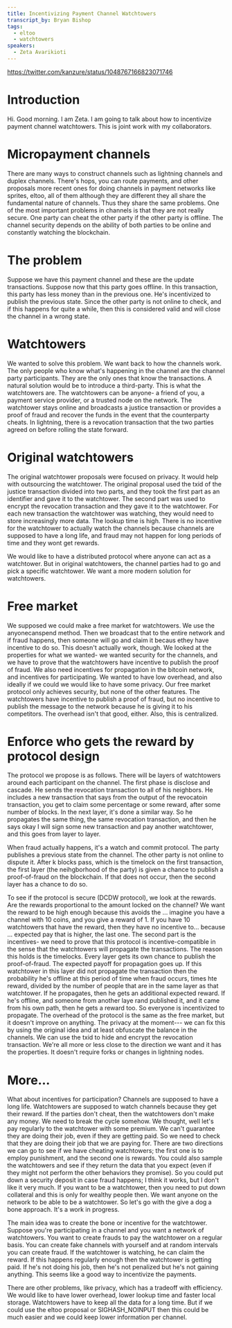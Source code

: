 ```yaml
---
title: Incentivizing Payment Channel Watchtowers
transcript_by: Bryan Bishop
tags:
  - eltoo
  - watchtowers
speakers:
  - Zeta Avarikioti
---
```


<https://twitter.com/kanzure/status/1048767166823071746>

# Introduction

Hi. Good morning. I am Zeta. I am going to talk about how to incentivize payment channel watchtowers. This is joint work with my collaborators.

# Micropayment channels

There are many ways to construct channels such as lightning channels and duplex channels. There's hops, you can route payments, and other proposals more recent ones for doing channels in payment networks like sprites, eltoo, all of them although they are different they all share the fundamental nature of channels. Thus they share the same problems. One of the most important problems in channels is that they are not really secure. One party can cheat the other party if the other party is offline. The channel security depends on the ability of both parties to be online and constantly watching the blockchain.

# The problem

Suppose we have this payment channel and these are the update transactions. Suppose now that this party goes offline. In this transaction, this party has less money than in the previous one. He's incentivized to publish the previous state. Since the other party is not online to check, and if this happens for quite a while, then this is considered valid and will close the channel in a wrong state.

# Watchtowers

We wanted to solve this problem. We want back to how the channels work. The only people who know what's happening in the channel are the channel party participants. They are the only ones that know the transactions. A natural solution would be to introduce a third-party. This is what the watchtowers are. The watchtowers can be anyone- a friend of you, a payment service provider, or a trusted node on the network. The watchtower stays online and broadcasts a justice transaction or provides a proof of fraud and recover the funds in the event that the counterparty cheats. In lightning, there is a revocation transaction that the two parties agreed on before rolling the state forward.

# Original watchtowers

The original watchtower proposals were focused on privacy. It would help with outsourcing the watchtower. The original proposal used the txid of the justice transaction divided into two parts, and they took the first part as an identifier and gave it to the watchtower. The second part was used to encrypt the revocation transaction and they gave it to the watchtower. For each new transaction the watchtower was watching, they would need to store increasingly more data. The lookup time is high. There is no incentive for the watchtower to actually watch the channels because channels are supposed to have a long life, and fraud may not happen for long periods of time and they wont get rewards.

We would like to have a distributed protocol where anyone can act as a watchtower. But in original watchtowers, the channel parties had to go and pick a specific watchtower. We want a more modern solution for watchtowers.

# Free market

We supposed we could make a free market for watchtowers. We use the anyonecanspend method. Then we broadcast that to the entire network and if fraud happens, then someone will go and claim it becaus ethey have incentive to do so. This doesn't actually work, though. We looked at the properties for what we wanted- we wanted security for the channels, and we have to prove that the watchtowers have incentive to publish the proof of fraud. We also need incentives for propagation in the bitcoin network, and incentives for participating. We wanted to have low overhead, and also ideally if we could we would like to have some privacy. Our free market protocol only achieves security, but none of the other features. The watchtowers have incentive to publish a proof of fraud, but no incentive to publish the message to the network because he is giving it to his competitors. The overhead isn't that good, either. Also, this is centralized.

# Enforce who gets the reward by protocol design

The protocol we propose is as follows. There will be layers of watchtowers around each participant on the channel. The first phase is disclose and cascade. He sends the revocation transaction to all of his neighbors. He includes a new transaction that says from the output of the revocatoin transaction, you get to claim some percentage or some reward, after some number of blocks. In the next layer, it's done a similar way. So he propagates the same thing, the same revocation transaction, and then he says okay I will sign some new transaction and pay another watchtower, and this goes from layer to layer.

When fraud actually happens, it's a watch and commit protocol. The party publishes a previous state from the channel. The other party is not online to dispute it. After k blocks pass, which is the timelock on the first transaction, the first layer (the neihgborhood of the party) is given a chance to publish a proof-of-fraud on the blockchain. If that does not occur, then the second layer has a chance to do so.

To see if the protocol is secure (DCDW protocol), we look at the rewards. Are the rewards proportional to the amount locked on the channel? We want the reward to be high enough because this avoids the ... imagine you have a channel with 10 coins, and you give a reward of 1. If you have 10 watchtowers that have the reward, then they have no incentive to... because ... expected pay that is higher, the last one. The second part is the incentives- we need to prove that this protocol is incentive-compatible in the sense that the watchtowers will propagate the transactions. The reason this holds is the timelocks. Every layer gets its own chance to publish the proof-of-fraud. The expected payoff for propagation goes up. If this watchtower in this layer did not propagate the transaction then the probability he's offline at this period of time when fraud occurs, times hte reward, divided by the number of people that are in the same layer as that watchtower. If he propagates, then he gets an additional expected reward. If he's offline, and someone from another laye rand published it, and it came from his own path, then he gets a reward too. So everyone is incentivized to propagate. The overhead of the protocol is the same as the free market, but it doesn't improve on anything. The privacy at the moment--- we can fix this by using the original idea and at least obfuscate the balance in the channels. We can use the txid to hide and encrypt the revocation transaction. We're all more or less close to the direction we want and it has the properties. It doesn't require forks or changes in lightning nodes.

# More...

What about incentives for participation? Channels are supposed to have a long life. Watchtowers are supposed to watch channels because they get their reward. If the parties don't cheat, then the watchtowers don't make any money. We need to break the cycle somehow. We thought, well let's pay regularly to the watchtower with some premium. We can't guarantee they are doing their job, even if they are getting paid. So we need to check that they are doing their job that we are paying for. There are two directions we can go to see if we have cheating watchtowers; the first one is to employ punishment, and the second one is rewards. You could also sample the watchtowers and see if they return the data that you expect (even if they might not perform the other behaviors they promise). So you could put down a security deposit in case fraud happens; I think it works, but I don't like it very much. If you want to be a watchtower, then you need to put down collateral and this is only for wealthy people then. We want anyone on the network to be able to be a watchtower. So let's go with the give a dog a bone approach. It's a work in progress.

The main idea was to create the bone or incentive for the watchtower. Suppose you're participating in a channel and you want a network of watchtowers. You want to create frauds to pay the watchtower on a regular basis. You can create fake channels with yourself and at random intervals you can create fraud. If the watchtower is watching, he can claim the reward. If this happens regularly enough then the watchtower is getting paid. If he's not doing his job, then he's not penalized but he's not gaining anything. This seems like a good way to incentivize the payments.

There are other problems, like privacy, which has a tradeoff with efficiency. We would like to have lower overhead, lower lookup time and faster local storage. Watchtowers have to keep all the data for a long time. But if we could use the eltoo proposal or SIGHASH\_NOINPUT then this could be much easier and we could keep lower information per channel.

